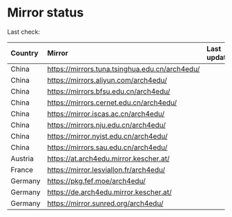 <script src="./time.js"></script>
# Mirror status
Last check: <script type="text/javascript">localize(1707862727.7241974);</script>

|Country|Mirror|Last update|
|:------|:-----|:----------|
|China|https://mirrors.tuna.tsinghua.edu.cn/arch4edu/|<script type="text/javascript">localize(1707762606);</script>|
|China|https://mirrors.aliyun.com/arch4edu/|<script type="text/javascript">localize(1707762606);</script>|
|China|https://mirrors.bfsu.edu.cn/arch4edu/|<script type="text/javascript">localize(1707849232);</script>|
|China|https://mirrors.cernet.edu.cn/arch4edu/|<script type="text/javascript">localize(1707762606);</script>|
|China|https://mirror.iscas.ac.cn/arch4edu/|<script type="text/javascript">localize(1707762606);</script>|
|China|https://mirrors.nju.edu.cn/arch4edu/|<script type="text/javascript">localize(1707762606);</script>|
|China|https://mirror.nyist.edu.cn/arch4edu/|<script type="text/javascript">localize(1707849232);</script>|
|China|https://mirrors.sau.edu.cn/arch4edu/|<script type="text/javascript">localize(1707849232);</script>|
|Austria|https://at.arch4edu.mirror.kescher.at/|<script type="text/javascript">localize(1707849232);</script>|
|France|https://mirror.lesviallon.fr/arch4edu/|<script type="text/javascript">localize(1707762606);</script>|
|Germany|https://pkg.fef.moe/arch4edu/|<script type="text/javascript">localize(1707849232);</script>|
|Germany|https://de.arch4edu.mirror.kescher.at/|<script type="text/javascript">localize(1707849232);</script>|
|Germany|https://mirror.sunred.org/arch4edu/|<script type="text/javascript">localize(1707849232);</script>|

<script src="./tablefilter/tablefilter.js"></script>
<script src="./table.js"></script>